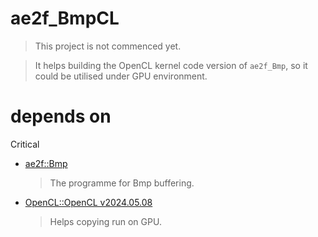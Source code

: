 # ae2f_BmpCL
> This project is not commenced yet.

> It helps building the OpenCL kernel code version of `ae2f_Bmp`,
> so it could be utilised under GPU environment.

# depends on
Critical
- [ae2f::Bmp](https://github.com/yuisanae2f/ae2f_Bmp)
    > The programme for Bmp buffering.
- [OpenCL::OpenCL v2024.05.08](https://github.com/KhronosGroup/OpenCL-SDK/releases/tag/v2024.05.08)
    > Helps copying run on GPU.